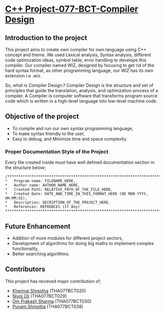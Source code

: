 # [C++ Project-077-BCT-Compiler Design](https://github.com/niyoj/compiler-design)

## Introduction to the project
This project aims to create own compiler for own language using C++ concept and theme. We used Lexical analysis, Syntax analysis, different code optimization ideas, symbol table, error handling to develope this compiler. 
Our compiler named WIZ, designed by focusing to get rid of the hard syntax format, as other programming language, our WIZ has its own extension i.e .wiz.

So, what is Compiler Design.? 
  Compiler Design is the structure and set of principles that guide the translation, analysis, and optimization process of a compiler. A Compiler is computer software      that transforms program source code which is written in a high-level language into low-level machine code.

## Objective of the project
* To compile and run our own syntax programming language,
* To make syntax friendly to the user,
* Easy to debug, and Minimize time and space complexity.

### Proper Documentation Style of the Project
Every file created inside must have well defined documentation section in the structure below;
````
/******************************************************************************************************
*   Program name: FILENAME_HERE,
*   Author name: AUTHOR_NAME_HERE, 
*   Created Path: RELATIVE_PATH_OF_THE_FILE_HERE,
*   Created Date: DATE_AND_TIME_IN_THIS_FORMAT_HERE (DD MON YYYY, HH:MM:SS),
*   Description: DECRIPTION_OF_THE_PROJECT_HERE.
*   References: REFRENCES (If Any)
*******************************************************************************************************/
````

## Future Enhancement
* Addition of more modules for different project sectors,
* Development of algorithms for doing big maths to implement complex functionality,
* Better searching algorithms.

## Contributors
This project has recieved major contribution of;
* [Khemraj Shrestha](https://github.com/itsmekhemraj) \(THA077BCT020\)
* [Niyoj Oli](https://github.com/niyoj) \(THA077BCT029\)
* [Om Prakash Sharma](https://github.com/ompiepy) \(THA077BCT030\)
* [Punam Shrestha](https://github.com/punamshrestha1) \(THA077BCT038\)
